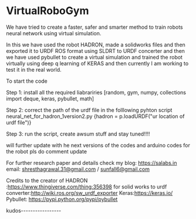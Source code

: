 # VirtualRoboGym
We have tried to create a faster, safer and smarter method to train robots neural network using virtual simulation. 


In this we have used the robot HADRON, made a solidworks files and then exported it to URDF ROS format using SLDRT to URDF concerter and then we have used pybullet to create a virtual simulation and trained the robot virtually using deep q learning of KERAS and then currently I am working to test it in the real world.

To start the code

Step 1: install all the required liabrariries   [random, gym, numpy, collections import deque, keras, pybullet, math]

Step 2: correct the path of the urdf file in the folllowing pyhton script neural_net_for_hadron_1version2.py {hadron = p.loadURDF("ur location of urdf file")}

Step 3: run the script, create awsum stuff and stay tuned!!!!

will further update with he next versions of the codes and arduino codes for the robot 
pls do comment update

For further research paper and details check my blog: https://salabs.in
email: shresthagrawal.31@gmail.com / sunfall6@gmail.com


Credits to the creator of HADRON :https://www.thingiverse.com/thing:356398
for solid works to urdf converter:http://wiki.ros.org/sw_urdf_exporter
Keras:https://keras.io/
Pybullet: https://pypi.python.org/pypi/pybullet

kudos-----------------


